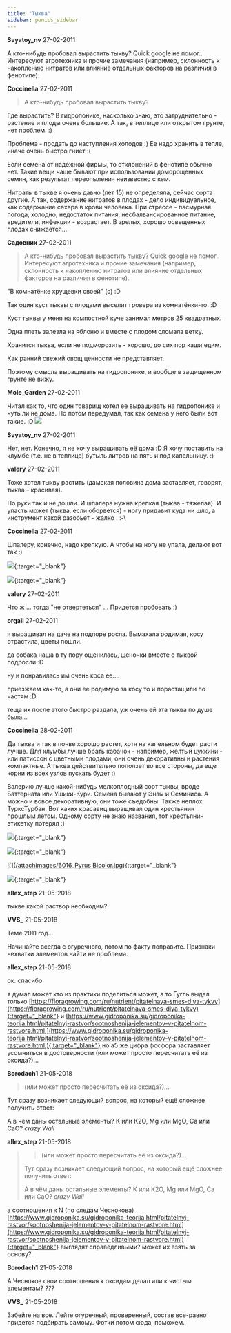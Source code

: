 ```yaml
---
title: "Тыква"
sidebar: ponics_sidebar
---
```


**Svyatoy_nv** 27-02-2011

А кто-нибудь пробовал вырастить тыкву? Quick google не помог.. Интересуют агротехника и прочие замечания (например, склонность к накоплению нитратов или влияние отдельных факторов на различия в фенотипе).


**Coccinella** 27-02-2011

> А кто-нибудь пробовал вырастить тыкву? 

Где вырастить? В гидропонике, насколько знаю, это затруднительно - растение и плоды очень большие. А так, в теплице или открытом грунте, нет проблем. :)

Проблема - продать до наступления холодов :) Ее надо хранить в тепле, иначе очень быстро гниет :(

Если семена от надежной фирмы, то отклонений в фенотипе обычно нет. Такие вещи чаще бывают при использовании доморощенных семян, как результат переопыления неизвестно с кем.

Нитраты в тыкве я очень давно (лет 15) не определяла, сейчас сорта другие. А так, содержание нитратов в плодах - дело индивидуальное, как содержание сахара в крови человека. При стрессе - пасмурная погода, холодно, недостаток питания, несбалвансированное питание, вредители, инфекции - возрастает. В зрелых, хорошо освещенных плодах снижается...


**Садовник** 27-02-2011

> А кто-нибудь пробовал вырастить тыкву? Quick google не помог.. Интересуют агротехника и прочие замечания (например, склонность к накоплению нитратов или влияние отдельных факторов на различия в фенотипе).

"В комнатёнке хрущевки своей" (с) :D

Так один куст тыквы с плодами выселит гровера из комнатёнки-то. :D

Куст тыквы у меня на компостной куче занимал метров 25 квадратных.

Одна плеть залезла на яблоню и вместе с плодом сломала ветку.

Хранится тыква, если не подморозить - хорошо, до сих пор каши едим.

Как ранний свежий овощ ценности не представляет.

Поэтому смысла выращивать на гидропонике, и вообще в защищенном грунте не вижу.


**Mole_Garden** 27-02-2011

Читал как то, что один товарищ хотел ее выращивать на гидропонике и чуть ли не дома. Но потом передумал, так как семена у него были вот такие. :D ![](/imagehost/thumbs/748ca3828cd1527632acb9fa3e0dkzk.jpg)


**Svyatoy_nv** 27-02-2011

Нет, нет. Конечно, я не хочу выращивать её дома :D Я хочу поставить на клумбе (т.е. не в теплице) бутыль литров на пять и под капельницу. :)


**valery** 27-02-2011

Тоже хотел тыкву растить (дамская половина дома заставляет, говорят, тыква - красивая).

Но руки так и не дошли. И шпалера нужна крепкая (тыква - тяжелая). И упасть может (тыква. если оборвется) - ногу придавит куда ни шло, а инструмент какой разобьет - жалко . :-\


**Coccinella** 27-02-2011

Шпалеру, конечно, надо крепкую. А чтобы на ногу не упала, делают вот так :)

[![](/attachimages/5996_kirbis1.png)](https://t.me/ponics_ru_files/0){:target="_blank"}

[![](/attachimages/5998_kirbis2.png)](https://t.me/ponics_ru_files/1){:target="_blank"}

**valery** 27-02-2011

Что ж ... тогда "не отвертеться" ... Придется пробовать :)


**orgail** 27-02-2011

я выращивал на даче на подпоре росла. Вымахала родимая, косу отрастила, цветы пошли.

да собака наша в ту пору ощенилась, щеночки вместе с тыквой подросли :D

ну и понравилась им очень коса ее....

приезжаем как-то, а они ее родимую за косу то и порастащили по частям :D

теща их после этого быстро раздала, уж очень ей эта тыква по душе была...


**Coccinella** 28-02-2011

Да тыква и так в почве хорошо растет, хотя на капельном будет расти лучше. Для клумбы лучше брать кабачок - например, желтый цуккини - или патиссон с цветными плодами, они очень декоративны и растения компактные. А тыква действительно поползет во все стороны, да еще корни из всех узлов пускать будет :)

Валерию лучше какой-нибудь мелкоплодный сорт тыквы, вроде Баттерната или Ушики-Кури. Семена бывают у Энзы и Семиниса. А можно и вовсе декоративную, они тоже съедобны. Также неплох ТурксТурбан. Вот каких красавиц выращивал один крестьянин прошлым летом. Одному сорту не знаю названия, тот крестьянин этикетку потерял :)

[![](/attachimages/6012_TurksTurban.jpg)](https://t.me/ponics_ru_files/0){:target="_blank"}

[![](/attachimages/6014_Cobra.jpg)](https://t.me/ponics_ru_files/1){:target="_blank"}

[![](/attachimages/6016_Pyrus Bicolor.jpg)](https://t.me/ponics_ru_files/2){:target="_blank"}

[![](/attachimages/6018_Picture1.jpg)](https://t.me/ponics_ru_files/3){:target="_blank"}

**allex_step** 21-05-2018

тыкве какой раствор необходим?


**VVS_** 21-05-2018

Теме 2011 год...

Начинайте всегда с огуречного, потом по факту поправите. Признаки нехватки элементов найти не проблема.


**allex_step** 21-05-2018

ок. спасибо

я думал может кто из практики поделиться может, а то Гугль выдал только [https://floragrowing.com/ru/nutrient/pitatelnaya-smes-dlya-tykvy](https://floragrowing.com/ru/nutrient/pitatelnaya-smes-dlya-tykvy){:target="_blank"} и [https://www.gidroponika.su/gidroponika-teorija.html/pitatelnyj-rastvor/sootnoshenija-jelementov-v-pitatelnom-rastvore.html,](https://www.gidroponika.su/gidroponika-teorija.html/pitatelnyj-rastvor/sootnoshenija-jelementov-v-pitatelnom-rastvore.html,){:target="_blank"} но а5 же цифра фосфора заставляет усомниться в достоверности (или может просто пересчитать её из оксида?)...


**Borodach1** 21-05-2018

> (или может просто пересчитать её из оксида?)...

Тут сразу возникает следующий вопрос, на который ещё сложнее получить ответ:

А в чём даны остальные элементы? К или К2О, Mg или MgO, Са или СаО? *crazy* *Wall*


**allex_step** 21-05-2018

> > (или может просто пересчитать её из оксида?)...
> 
> 
> 
> Тут сразу возникает следующий вопрос, на который ещё сложнее получить ответ:
> 
> А в чём даны остальные элементы? К или К2О, Mg или MgO, Са или СаО? *crazy* *Wall* 

а соотношения к N (по следам Чеснокова) [https://www.gidroponika.su/gidroponika-teorija.html/pitatelnyj-rastvor/sootnoshenija-jelementov-v-pitatelnom-rastvore.html](https://www.gidroponika.su/gidroponika-teorija.html/pitatelnyj-rastvor/sootnoshenija-jelementov-v-pitatelnom-rastvore.html){:target="_blank"} выглядят справедливыми? может их взять за основу?..


**Borodach1** 21-05-2018

А Чесноков свои соотношения к оксидам делал или к чистым элементам? *???*


**VVS_** 21-05-2018

Забейте на все. Лейте огуречный, проверенный, состав все-равно придется подбирать самому. Фотки потом сюда, поможем.


